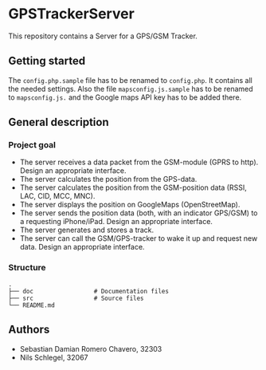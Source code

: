 # GPSTrackerServer
This repository contains a Server for a GPS/GSM Tracker.

## Getting started
The `config.php.sample` file has to be renamed to `config.php`. It contains all the needed settings. Also the file `mapsconfig.js.sample` has to be renamed to `mapsconfig.js.` and the Google maps API key has to be added there.

## General description

### Project goal
- The server receives a data packet from the GSM-module (GPRS to http). Design an appropriate interface.
- The server calculates the position from the GPS-data.
- The server calculates the position from the GSM-position data (RSSI, LAC, CID, MCC, MNC).
- The server displays the position on GoogleMaps (OpenStreetMap).
- The server sends the position data (both, with an indicator GPS/GSM) to a requesting iPhone/iPad. Design an appropriate interface.
- The server generates and stores a track.
- The server can call the GSM/GPS-tracker to wake it up and request new data. Design an appropriate interface.

### Structure
```
.
├── doc                 # Documentation files
├── src                 # Source files
└── README.md
```

## Authors
- Sebastian Damian Romero Chavero, 32303
- Nils Schlegel, 32067
